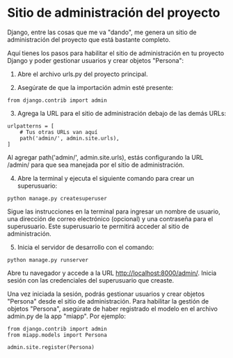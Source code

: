 # Sitio de administración del proyecto

Django, entre las cosas que me va "dando", me genera un sitio de administración del proyecto que está bastante completo.

Aquí tienes los pasos para habilitar el sitio de administración en tu proyecto Django y poder gestionar usuarios y crear objetos "Persona":

1. Abre el archivo urls.py del proyecto principal.

1. Asegúrate de que la importación admin esté presente:

```
from django.contrib import admin
```

3. Agrega la URL para el sitio de administración debajo de las demás URLs:

```
urlpatterns = [
    # Tus otras URLs van aquí
    path('admin/', admin.site.urls),
]
```

Al agregar path('admin/', admin.site.urls), estás configurando la URL /admin/ para que sea manejada por el sitio de administración.

4. Abre la terminal y ejecuta el siguiente comando para crear un superusuario:

```
python manage.py createsuperuser
```

Sigue las instrucciones en la terminal para ingresar un nombre de usuario, una dirección de correo electrónico (opcional) y una contraseña para el superusuario. Este superusuario te permitirá acceder al sitio de administración.

5. Inicia el servidor de desarrollo con el comando:

```
python manage.py runserver
```

Abre tu navegador y accede a la URL [http://localhost:8000/admin/](http://localhost:8000/admin/). Inicia sesión con las credenciales del superusuario que creaste.

Una vez iniciada la sesión, podrás gestionar usuarios y crear objetos "Persona" desde el sitio de administración. Para habilitar la gestión de objetos "Persona", asegúrate de haber registrado el modelo en el archivo admin.py de la app "miapp". Por ejemplo:

```
from django.contrib import admin
from miapp.models import Persona

admin.site.register(Persona)
```

